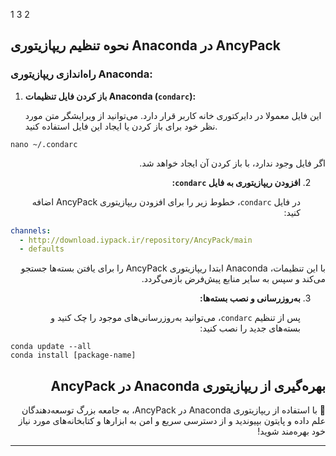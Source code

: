 1
3
2
## نحوه تنظیم ریپازیتوری Anaconda در AncyPack

### راه‌اندازی ریپازیتوری Anaconda:

1. **باز کردن فایل تنظیمات Anaconda (`condarc`):**

   این فایل معمولا در دایرکتوری خانه کاربر قرار دارد. می‌توانید از ویرایشگر متن مورد نظر خود برای باز کردن یا ایجاد این فایل استفاده کنید.
</div>

   ```shell
   nano ~/.condarc
   ```
<div dir="rtl">

   اگر فایل وجود ندارد، با باز کردن آن ایجاد خواهد شد.

2. **افزودن ریپازیتوری به فایل `condarc`:**

   در فایل `condarc`، خطوط زیر را برای افزودن ریپازیتوری AncyPack اضافه کنید:
</div>

   ```yaml
   channels:
     - http://download.iypack.ir/repository/AncyPack/main
     - defaults
   ```
<div dir="rtl">

   با این تنظیمات، Anaconda ابتدا ریپازیتوری AncyPack را برای یافتن بسته‌ها جستجو می‌کند و سپس به سایر منابع پیش‌فرض بازمی‌گردد.

3. **به‌روزرسانی و نصب بسته‌ها:**

   پس از تنظیم `condarc`، می‌توانید به‌روزرسانی‌های موجود را چک کنید و بسته‌های جدید را نصب کنید:
</div>

   ```shell2
   conda update --all
   conda install [package-name]
   ```
<div dir="rtl">

## بهره‌گیری از ریپازیتوری Anaconda در AncyPack

🌟 با استفاده از ریپازیتوری Anaconda در AncyPack، به جامعه بزرگ توسعه‌دهندگان علم داده و پایتون بپیوندید و از دسترسی سریع و امن به ابزارها و کتابخانه‌های مورد نیاز خود بهره‌مند شوید!

</div>

---


